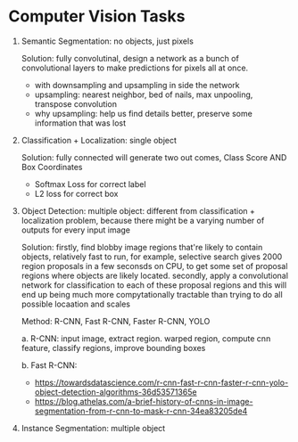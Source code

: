 # Computer Vision Tasks
1. Semantic Segmentation: no objects, just pixels

    Solution: fully convolutinal, design a network as a bunch of convolutional layers to make predictions for pixels all at once. 
    -   with downsampling and upsampling in side the network
    -   upsampling: nearest neighbor, bed of nails, max unpooling, transpose convolution
    -   why upsampling: help us find details better, preserve some information that was lost

2. Classification + Localization: single object

    Solution: fully connected will generate two out comes, Class Score AND Box Coordinates
    -   Softmax Loss for correct label
    -   L2 loss for correct box

3. Object Detection: multiple object: different from classification + localization problem, because there might be a varying number of outputs for every input image

    Solution: firstly, find blobby image regions that're likely to contain objects, relatively fast to run, for example, selective search gives 2000 region proposals in a few seconsds on CPU, to get some set of proposal regions where objects are likely located. secondly, apply a convolutional network for classification to each of these proposal regions and this will end up being much more compytationally tractable than trying to do all possible locaation and scales

    Method: R-CNN, Fast R-CNN, Faster R-CNN, YOLO

    a. R-CNN: input image, extract region. warped region, compute cnn feature, classify regions, improve bounding boxes
    
    b. Fast R-CNN:

    -   https://towardsdatascience.com/r-cnn-fast-r-cnn-faster-r-cnn-yolo-object-detection-algorithms-36d53571365e
    -   https://blog.athelas.com/a-brief-history-of-cnns-in-image-segmentation-from-r-cnn-to-mask-r-cnn-34ea83205de4
    
4. Instance Segmentation: multiple object